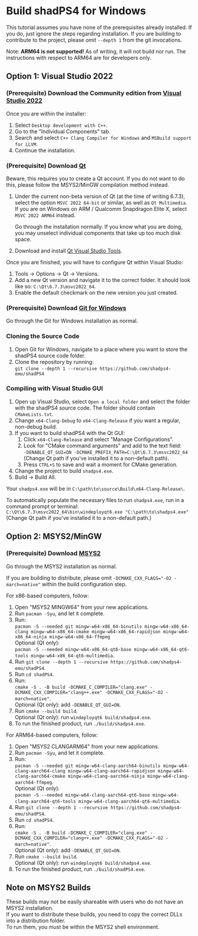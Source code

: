 <!--
SPDX-FileCopyrightText: 2024 shadPS4 Emulator Project
SPDX-License-Identifier: GPL-2.0-or-later
-->

# Build shadPS4 for Windows

This tutorial assumes you have none of the prerequisites already installed. If you do, just ignore the steps regarding installation.
If you are building to contribute to the project, please omit `--depth 1` from the git invocations.

Note: **ARM64 is not supported!** As of writing, it will not build nor run. The instructions with respect to ARM64 are for developers only.

## Option 1: Visual Studio 2022

### (Prerequisite) Download the Community edition from [**Visual Studio 2022**](https://visualstudio.microsoft.com/vs/)

Once you are within the installer:

1. Select `Desktop development with C++`.
2. Go to the "Individual Components" tab.
3. Search and select `C++ Clang Compiler for Windows` and `MSBuild support for LLVM`.
4. Continue the installation.

### (Prerequisite) Download [**Qt**](https://doc.qt.io/qt-6/get-and-install-qt.html)

Beware, this requires you to create a Qt account. If you do not want to do this, please follow the MSYS2/MinGW compilation method instead.

1. Under the current non-beta version of Qt (at the time of writing 6.7.3), select the option `MSVC 2022 64-bit` or similar, as well as `Qt Multimedia`.  
   If you are on Windows on ARM / Qualcomm Snapdragon Elite X, select `MSVC 2022 ARM64` instead.

   Go through the installation normally. If you know what you are doing, you may unselect individual components that take up too much disk space.

2. Download and install [Qt Visual Studio Tools](https://marketplace.visualstudio.com/items?itemName=TheQtCompany.QtVisualStudioTools2022).

Once you are finished, you will have to configure Qt within Visual Studio:

1. Tools -> Options -> Qt -> Versions.
2. Add a new Qt version and navigate it to the correct folder. It should look like so: `C:\Qt\6.7.3\msvc2022_64`.
3. Enable the default checkmark on the new version you just created.

### (Prerequisite) Download [**Git for Windows**](https://git-scm.com/download/win)

Go through the Git for Windows installation as normal.

### Cloning the Source Code

1. Open Git for Windows, navigate to a place where you want to store the shadPS4 source code folder.
2. Clone the repository by running:  
    `git clone --depth 1 --recursive https://github.com/shadps4-emu/shadPS4`

### Compiling with Visual Studio GUI

1. Open up Visual Studio, select `Open a local folder` and select the folder with the shadPS4 source code. The folder should contain `CMakeLists.txt`.
2. Change `x64-Clang-Debug` to `x64-Clang-Release` if you want a regular, non-debug build.
3. If you want to build shadPS4 with the Qt GUI:
   1. Click `x64-Clang-Release` and select "Manage Configurations".
   2. Look for "CMake command arguments" and add to the text field:  
    `-DENABLE_QT_GUI=ON -DCMAKE_PREFIX_PATH=C:\Qt\6.7.3\msvc2022_64`  
    (Change Qt path if you've installed it to a non-default path).
   3. Press `CTRL+S` to save and wait a moment for CMake generation.
4. Change the project to build `shadps4.exe`.
5. Build -> Build All.

Your `shadps4.exe` will be in `C:\path\to\source\Build\x64-Clang-Release\`.

To automatically populate the necessary files to run `shadps4.exe`, run in a command prompt or terminal:  
`C:\Qt\6.7.3\msvc2022_64\bin\windeployqt6.exe "C:\path\to\shadps4.exe"`  
(Change Qt path if you've installed it to a non-default path.)

## Option 2: MSYS2/MinGW

### (Prerequisite) Download [**MSYS2**](https://www.msys2.org/)

Go through the MSYS2 installation as normal.

If you are building to distribute, please omit `-DCMAKE_CXX_FLAGS="-O2 -march=native"` within the build configuration step.

For x86-based computers, follow:

1. Open "MSYS2 MINGW64" from your new applications.
2. Run `pacman -Syu`, and let it complete.
3. Run:  
   `pacman -S --needed git mingw-w64-x86_64-binutils mingw-w64-x86_64-clang mingw-w64-x86_64-cmake mingw-w64-x86_64-rapidjson mingw-w64-x86_64-ninja mingw-w64-x86_64-ffmpeg`  
   Optional (Qt only):  
   `pacman -S --needed mingw-w64-x86_64-qt6-base mingw-w64-x86_64-qt6-tools mingw-w64-x86_64-qt6-multimedia`.
4. Run `git clone --depth 1 --recursive https://github.com/shadps4-emu/shadPS4`.
5. Run `cd shadPS4`.
6. Run:  
   `cmake -S . -B build -DCMAKE_C_COMPILER="clang.exe" -DCMAKE_CXX_COMPILER="clang++.exe" -DCMAKE_CXX_FLAGS="-O2 -march=native"`.  
   Optional (Qt only): add `-DENABLE_QT_GUI=ON`.
7. Run `cmake --build build`.  
   Optional (Qt only): run `windeployqt6 build/shadps4.exe`.
8. To run the finished product, run `./build/shadps4.exe`.

For ARM64-based computers, follow:

1. Open "MSYS2 CLANGARM64" from your new applications.
2. Run `pacman -Syu`, and let it complete.
3. Run:  
   `pacman -S --needed git mingw-w64-clang-aarch64-binutils mingw-w64-clang-aarch64-clang mingw-w64-clang-aarch64-rapidjson mingw-w64-clang-aarch64-cmake mingw-w64-clang-aarch64-ninja mingw-w64-clang-aarch64-ffmpeg`.  
   Optional (Qt only):  
   `pacman -S --needed mingw-w64-clang-aarch64-qt6-base mingw-w64-clang-aarch64-qt6-tools mingw-w64-clang-aarch64-qt6-multimedia`.
4. Run `git clone --depth 1 --recursive https://github.com/shadps4-emu/shadPS4`.
5. Run `cd shadPS4`.
6. Run:  
   `cmake -S . -B build -DCMAKE_C_COMPILER="clang.exe" -DCMAKE_CXX_COMPILER="clang++.exe" -DCMAKE_CXX_FLAGS="-O2 -march=native"`.  
   Optional (Qt only): add `-DENABLE_QT_GUI=ON`.
7. Run `cmake --build build`.  
   Optional (Qt only): run `windeployqt6 build/shadps4.exe`.
8. To run the finished product, run `./build/shadPS4.exe`.

## Note on MSYS2 Builds

These builds may not be easily shareable with users who do not have an MSYS2 installation.  
If you want to distribute these builds, you need to copy the correct DLLs into a distribution folder.  
To run them, you must be within the MSYS2 shell environment.
